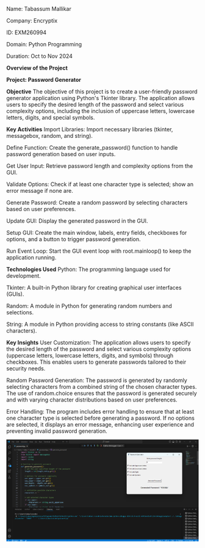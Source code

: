 Name: Tabassum Mallikar

Company: Encryptix

ID: EXM260994

Domain: Python Programming

Duration: Oct to Nov 2024

**Overview of the Project**

**Project: Password Generator**

**Objective**
The objective of this project is to create a user-friendly password generator application using Python's Tkinter library. The application allows users to specify the desired length of the password and select various complexity options, including the inclusion of uppercase letters, lowercase letters, digits, and special symbols.

**Key Activities**
Import Libraries: Import necessary libraries (tkinter, messagebox, random, and string).

Define Function: Create the generate_password() function to handle password generation based on user inputs.

Get User Input: Retrieve password length and complexity options from the GUI.

Validate Options: Check if at least one character type is selected; show an error message if none are.

Generate Password: Create a random password by selecting characters based on user preferences.

Update GUI: Display the generated password in the GUI.

Setup GUI: Create the main window, labels, entry fields, checkboxes for options, and a button to trigger password generation.

Run Event Loop: Start the GUI event loop with root.mainloop() to keep the application running.

**Technologies Used**
Python: The programming language used for development.

Tkinter: A built-in Python library for creating graphical user interfaces (GUIs).

Random: A module in Python for generating random numbers and selections.

String: A module in Python providing access to string constants (like ASCII characters).

**Key Insights**
User Customization: The application allows users to specify the desired length of the password and select various complexity options (uppercase letters, lowercase letters, digits, and symbols) through checkboxes. This enables users to generate passwords tailored to their security needs.

Random Password Generation: The password is generated by randomly selecting characters from a combined string of the chosen character types. The use of random.choice ensures that the password is generated securely and with varying character distributions based on user preferences.

Error Handling: The program includes error handling to ensure that at least one character type is selected before generating a password. If no options are selected, it displays an error message, enhancing user experience and preventing invalid password generation.



![image alt](https://github.com/tabassummallikar/Encryptix-Task3/blob/752b95b9ddb78e73e17f72eff068bf6d1626f898/Screenshot%202024-10-05%20221454.png)
